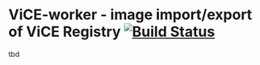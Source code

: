 # ViCE-worker - image import/export of ViCE Registry [![Build Status](https://travis-ci.org/vice-registry/vice-worker.svg?branch=master)](https://travis-ci.org/vice-registry/vice-worker)

tbd